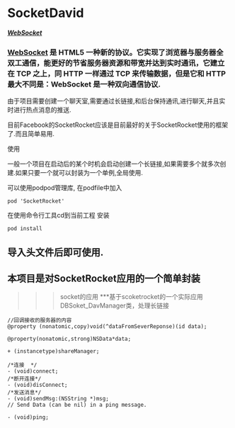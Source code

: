 # SocketDavid


***[WebSocket](https://github.com/facebook/SocketRocket)***

### [WebSocket](https://github.com/facebook/SocketRocket) 是 HTML5 一种新的协议。它实现了浏览器与服务器全双工通信，能更好的节省服务器资源和带宽并达到实时通讯，它建立在 TCP 之上，同 HTTP 一样通过 TCP 来传输数据，但是它和 HTTP 最大不同是：WebSocket 是一种双向通信协议.

由于项目需要创建一个聊天室,需要通过长链接,和后台保持通讯,进行聊天,并且实时进行热点消息的推送.

目前Facebook的SocketRocket应该是目前最好的关于SocketRocket使用的框架了.而且简单易用.

使用

一般一个项目在启动后的某个时机会启动创建一个长链接,如果需要多个就多次创建.如果只要一个就可以封装为一个单例,全局使用.

可以使用podpod管理库, 在podfile中加入
```
pod 'SocketRocket'
```
在使用命令行工具cd到当前工程 安装
```
pod install
```
导入头文件后即可使用.
----------------------
## 本项目是对SocketRocket应用的一个简单封装

>>>socket的应用
***基于scoketrocket的一个实际应用
DBSoket_DavManager类，处理长链接
```
//回调接收的服务器的内容
@property (nonatomic,copy)void(^dataFromSeverReponse)(id data);

@property(nonatomic,strong)NSData*data;

+ (instancetype)shareManager;

/*连接  */
- (void)connect;
/*断开连接*/
- (void)disConnect;
/*发送消息*/
- (void)sendMsg:(NSString *)msg;
// Send Data (can be nil) in a ping message.

- (void)ping;


```
